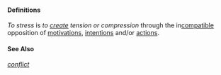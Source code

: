 #### Definitions

*To stress* is *to [create](https://github.com/gcassel/Modular-Organizing-Terminology/blob/master/terms/create.md) tension or compression* through the in[compatible](https://github.com/gcassel/Modular-Organization-Terminology/blob/master/terms/compatible.md) opposition of [motivations](https://github.com/gcassel/Modular-Organizing-Terminology/blob/master/terms/motivate.md), [intentions](https://github.com/gcassel/Modular-Organizing-Terminology/blob/master/terms/intention.md) and/or [actions](https://github.com/gcassel/Modular-Organizing-Terminology/blob/master/terms/action.md).

#### See Also

*[conflict](https://github.com/gcassel/Modular-Organizing-Terminology/blob/master/terms/conflict.md)*
